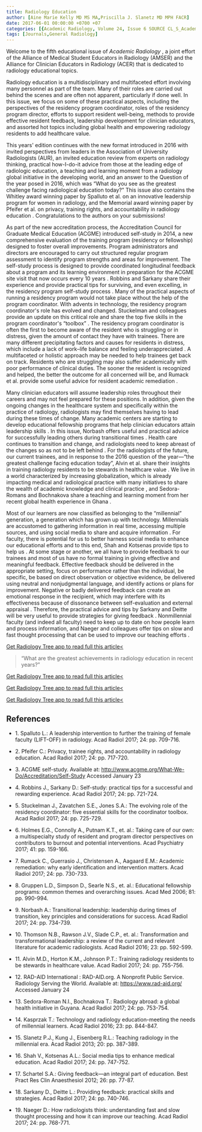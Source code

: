 ```yaml
---
title: Radiology Education
author: [Aine Marie Kelly MD MS MA,Priscilla J. Slanetz MD MPH FACR]
date: 2017-06-01 00:00:00 +0700 +07
categories: [{Academic Radiology, Volume 24, Issue 6 SOURCE CL_S_AcademicRadiologyVolume24Issue6 1}]
tags: [Journals,General Radiology]
---
```

Welcome to the fifth educational issue of _Academic Radiology_ , a joint effort of the Alliance of Medical Student Educators in Radiology (AMSER) and the Alliance for Clinician Educators in Radiology (ACER) that is dedicated to radiology educational topics.

Radiology education is a multidisciplinary and multifaceted effort involving many personnel as part of the team. Many of their roles are carried out behind the scenes and are often not apparent, particularly if done well. In this issue, we focus on some of these practical aspects, including the perspectives of the residency program coordinator, roles of the residency program director, efforts to support resident well-being, methods to provide effective resident feedback, leadership development for clinician educators, and assorted hot topics including global health and empowering radiology residents to add healthcare value.

This years' edition continues with the new format introduced in 2016 with invited perspectives from leaders in the Association of University Radiologists (AUR), an invited education review from experts on radiology thinking, practical how-I-do-it advice from those at the leading edge of radiologic education, a teaching and learning moment from a radiology global initiative in the developing world, and an answer to the Question of the year posed in 2016, which was “What do you see as the greatest challenge facing radiological education today?” This issue also contains the Whitley award winning paper by Spalluto et al. on an innovative leadership program for women in radiology, and the Memorial award winning paper by Pfeifer et al. on privacy, training rights, and accountability in radiology education . Congratulations to the authors on your submissions!

As part of the new accreditation process, the Accreditation Council for Graduate Medical Education (ACGME) introduced self-study in 2014, a new comprehensive evaluation of the training program (residency or fellowship) designed to foster overall improvements. Program administrators and directors are encouraged to carry out structured regular program assessment to identify program strengths and areas for improvement. The self-study process is designed to provide coordinated longitudinal feedback about a program and its learning environment in preparation for the ACGME site visit that now occurs every 10 years . Robbins and Sarkany share their experience and provide practical tips for surviving, and even excelling, in the residency program self-study process . Many of the practical aspects of running a residency program would not take place without the help of the program coordinator. With advents in technology, the residency program coordinator's role has evolved and changed. Stuckelman and colleagues provide an update on this critical role and share the top five skills in the program coordinator's “toolbox” . The residency program coordinator is often the first to become aware of the resident who is struggling or in distress, given the amount of contact they have with trainees. There are many different precipitating factors and causes for residents in distress, which include a lack of work–life balance and feeling underappreciated . A multifaceted or holistic approach may be needed to help trainees get back on track. Residents who are struggling may also suffer academically with poor performance of clinical duties. The sooner the resident is recognized and helped, the better the outcome for all concerned will be, and Rumack et al. provide some useful advice for resident academic remediation .

Many clinician educators will assume leadership roles throughout their careers and may not feel prepared for these positions. In addition, given the ongoing changes in the healthcare system and specifically within the practice of radiology, radiologists may find themselves having to lead during these times of change. Many academic centers are starting to develop educational fellowship programs that help clinician educators attain leadership skills . In this issue, Norbash offers useful and practical advice for successfully leading others during transitional times . Health care continues to transition and change, and radiologists need to keep abreast of the changes so as not to be left behind . For the radiologists of the future, our current trainees, and in response to the 2016 question of the year—“the greatest challenge facing education today”, Alvin et al. share their insights in training radiology residents to be stewards in healthcare value . We live in a world characterized by increasing globalization, which is already impacting medical and radiological practice with many initiatives to share the wealth of academic knowledge and clinical practice , and Sedora-Romans and Bochnakova share a teaching and learning moment from her recent global health experience in Ghana .

Most of our learners are now classified as belonging to the “millennial” generation, a generation which has grown up with technology. Millennials are accustomed to gathering information in real time, accessing multiple sources, and using social media to share and acquire information . For faculty, there is potential for us to better harness social media to enhance our educational efforts and to this end, Shah and Kotsenas provide tips to help us . At some stage or another, we all have to provide feedback to our trainees and most of us have no formal training in giving effective and meaningful feedback. Effective feedback should be delivered in the appropriate setting, focus on performance rather than the individual, be specific, be based on direct observation or objective evidence, be delivered using neutral and nonjudgmental language, and identify actions or plans for improvement. Negative or badly delivered feedback can create an emotional response in the recipient, which may interfere with its effectiveness because of dissonance between self-evaluation and external appraisal . Therefore, the practical advice and tips by Sarkany and Deitte will be very useful to provide strategies for giving feedback . Nonmillennial faculty (and indeed all faculty) need to keep up to date on how people learn and process information, and Naeger and colleagues offer tips on slow and fast thought processing that can be used to improve our teaching efforts .

[Get Radiology Tree app to read full this article<](https://clinicalpub.com/app)

> “What are the greatest achievements in radiology education in recent years?”

[Get Radiology Tree app to read full this article<](https://clinicalpub.com/app)

[Get Radiology Tree app to read full this article<](https://clinicalpub.com/app)

[Get Radiology Tree app to read full this article<](https://clinicalpub.com/app)

## References

- 1\. Spalluto L.: A leadership intervention to further the training of female faculty (LIFT-OFF) in radiology. Acad Radiol 2017; 24: pp. 709-716.


- 2\. Pfeifer C.: Privacy, trainee rights, and accountability in radiology education. Acad Radiol 2017; 24: pp. 717-720.


- 3\.  ACGME self-study. Available at: http://www.acgme.org/What-We-Do/Accreditation/Self-Study Accessed January 23


- 4\. Robbins J., Sarkany D.: Self-study: practical tips for a successful and rewarding experience. Acad Radiol 2017; 24: pp. 721-724.


- 5\. Stuckelman J., Zavatchen S.E., Jones S.A.: The evolving role of the residency coordinator: five essential skills for the coordinator toolbox. Acad Radiol 2017; 24: pp. 725-729.


- 6\. Holmes E.G., Connolly A., Putnam K.T., et. al.: Taking care of our own: a multispecialty study of resident and program director perspectives on contributors to burnout and potential interventions. Acad Psychiatry 2017; 41: pp. 159-166.


- 7\. Rumack C., Guerrasio J., Christensen A., Aagaard E.M.: Academic remediation: why early identification and intervention matters. Acad Radiol 2017; 24: pp. 730-733.


- 8\. Gruppen L.D., Simpson D., Searle N.S., et. al.: Educational fellowship programs: common themes and overarching issues. Acad Med 2006; 81: pp. 990-994.


- 9\. Norbash A.: Transitional leadership: leadership during times of transition, key principles and considerations for success. Acad Radiol 2017; 24: pp. 734-739.


- 10\. Thomson N.B., Rawson J.V., Slade C.P., et. al.: Transformation and transformational leadership: a review of the current and relevant literature for academic radiologists. Acad Radiol 2016; 23: pp. 592-599.


- 11\. Alvin M.D., Horton K.M., Johnson P.T.: Training radiology residents to be stewards in healthcare value. Acad Radiol 2017; 24: pp. 755-756.


- 12\. RAD-AID International : RAD-AID.org. A Nonprofit Public Service. Radiology Serving the World. Available at: https://www.rad-aid.org/ Accessed January 24


- 13\. Sedora-Roman N.I., Bochnakova T.: Radiology abroad: a global health initiative in Guyana. Acad Radiol 2017; 24: pp. 753-754.


- 14\. Kasprzak T.: Technology and radiology education-meeting the needs of millennial learners. Acad Radiol 2016; 23: pp. 844-847.


- 15\. Slanetz P.J., Kung J., Eisenberg R.L.: Teaching radiology in the millennial era. Acad Radiol 2013; 20: pp. 387-389.


- 16\. Shah V., Kotsenas A.L.: Social media tips to enhance medical education. Acad Radiol 2017; 24: pp. 747-752.


- 17\. Schartel S.A.: Giving feedback—an integral part of education. Best Pract Res Clin Anaesthesiol 2012; 26: pp. 77-87.


- 18\. Sarkany D., Deitte L.: Providing feedback: practical skills and strategies. Acad Radiol 2017; 24: pp. 740-746.


- 19\. Naeger D.: How radiologists think: understanding fast and slow thought processing and how it can improve our teaching. Acad Radiol 2017; 24: pp. 768-771.